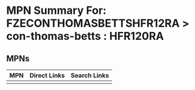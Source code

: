 



# MPN Summary For: FZECONTHOMASBETTSHFR12RA > con-thomas-betts : HFR120RA

## MPNs
  

|MPN|Direct Links|Search Links|
| :--- | :--- | :--- |
||||
